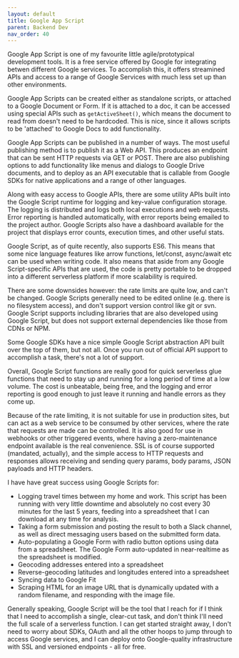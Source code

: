 ```yaml
---
layout: default
title: Google App Script
parent: Backend Dev
nav_order: 40
---
```


Google App Script is one of my favourite little agile/prototypical development tools. It is a free service offered by Google for integrating betwen different Google services. To accomplish this, it offers streamined APIs and access to a range of Google Services with much less set up than other environments. 

Google App Scripts can be created either as standalone scripts, or attached to a Google Document or Form. If it is attached to a doc, it can be accessed using special APIs such as `getActiveSheet()`, which means the document to read from doesn't need to be hardcoded. This is nice, since it allows scripts to be 'attached' to Google Docs to add functionality.

Google App Scripts can be published in a number of ways. The most useful publishing method is to publish it as a Web API. This produces an endpoint that can be sent HTTP requests via GET or POST. There are also publishing options to add functionality like menus and dialogs to Google Drive documents, and to deploy as an API executable that is callable from Google SDKs for native applications and a range of other languages.

Along with easy access to Google APIs, there are some utility APIs built into the Google Script runtime for logging and key-value configuration storage. The logging is distributed and logs both local executions and web requests. Error reporting is handled automatically, with error reports being emailed to the project author. Google Scripts also have a dashboard available for the project that displays error counts, execution times, and other useful stats.

Google Script, as of quite recently, also supports ES6. This means that some nice language features like arrow functions, let/const, async/await etc can be used when writing code. It also means that aside from any Google Script-specific APIs that are used, the code is pretty portable to be dropped into a different serverless platform if more scalability is required.

There are some downsides however: the rate limits are quite low, and can't be changed. Google Scripts generally need to be edited online (e.g. there is no filesystem access), and don't support version control like git or svn. Google Script supports including libraries that are also developed using Google Script, but does not support external dependencies like those from CDNs or NPM. 

Some Google SDKs have a nice simple Google Script abstraction API built over the top of them, but not all. Once you run out of official API support to accomplish a task, there's not a lot of support. 

Overall, Google Script functions are really good for quick serverless glue functions that need to stay up and running for a long period of time at a low volume. The cost is unbeatable, being free, and the logging and error reporting is good enough to just leave it running and handle errors as they come up.

Because of the rate limiting, it is not suitable for use in production sites, but can act as a web service to be consumed by other services, where the rate that requests are made can be controlled. It is also good for use in webhooks or other triggered events, where having a zero-maintenance endpoint available is the real convenience. SSL is of course supported (mandated, actually), and the simple access to HTTP requests and responses allows receiving and sending query params, body params, JSON payloads and HTTP headers. 

I have have great success using Google Scripts for:

* Logging travel times between my home and work. This script has been running with very little downtime and absolutely no cost every 30 minutes for the last 5 years, feeding into a spreadsheet that I can download at any time for analysis.
* Taking a form submission and posting the result to both a Slack channel, as well as direct messaging users based on the submitted form data.
* Auto-populating a Google Form with radio button options using data from a spreadsheet. The Google Form auto-updated in near-realtime as the spreadsheet is modified.
* Geocoding addresses entered into a spreadsheet
* Reverse-geocoding latitudes and longitudes entered into a spreadsheet
* Syncing data to Google Fit
* Scraping HTML for an image URL that is dynamically updated with a random filename, and responding with the image file.

Generally speaking, Google Script will be the tool that I reach for if I think that I need to accomplish a single, clear-cut task, and don't think I'll need the full scale of a serverless function. I can get started straight away, I don't need to worry about SDKs, OAuth and all the other hoops to jump through to access Google services, and I can deploy onto Google-quality infrastructure with SSL and versioned endpoints - all for free. 